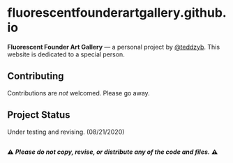 # fluorescentfounderartgallery.github.io

**Fluorescent Founder Art Gallery** — a personal project by [@teddzyb](https://github.com/teddzyb). This website is dedicated to a special person.

## Contributing

Contributions are _not_ welcomed. Please go away.

## Project Status

Under testing and revising. (08/21/2020)
##

:warning: ***Please do not copy, revise, or distribute any of the code and files.*** :warning:
